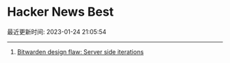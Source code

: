 # Hacker News Best

最近更新时间: 2023-01-24 21:05:54

--- 
1. [Bitwarden design flaw: Server side iterations](https://palant.info/2023/01/23/bitwarden-design-flaw-server-side-iterations/) 
